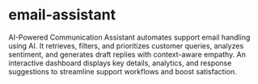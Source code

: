 # email-assistant
AI-Powered Communication Assistant automates support email handling using AI. It retrieves, filters, and prioritizes customer queries, analyzes sentiment, and generates draft replies with context-aware empathy. An interactive dashboard displays key details, analytics, and response suggestions to streamline support workflows and boost satisfaction.
